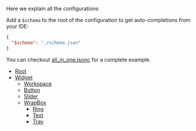 Here we explain all the configurations

Add a `$schema` to the root of the configuration to get auto-completions from your IDE:

```json
{
  "$schema": "./schema.json"
}
```

You can checkout [all_in_one.jsonc](all_in_one.jsonc) for a complete example.

- [Root](root.md)
- [Widget](widget.md)
  - [Workspace](widgets/workspace.md)
  - [Button](widgets/btn.md)
  - [Slider](widgets/slider.md)
  - [WrapBox](widgets/wrap-box/wrap-box.md)
    - [Ring](widgets/wrap-box/ring.md)
    - [Text](widgets/wrap-box/text.md)
    - [Tray](widgets/wrap-box/tray.md)
